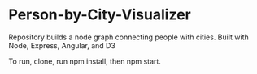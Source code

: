 # Person-by-City-Visualizer
Repository builds a node graph connecting people with cities. Built with Node, Express, Angular, and D3

To run, clone, run npm install, then npm start.

